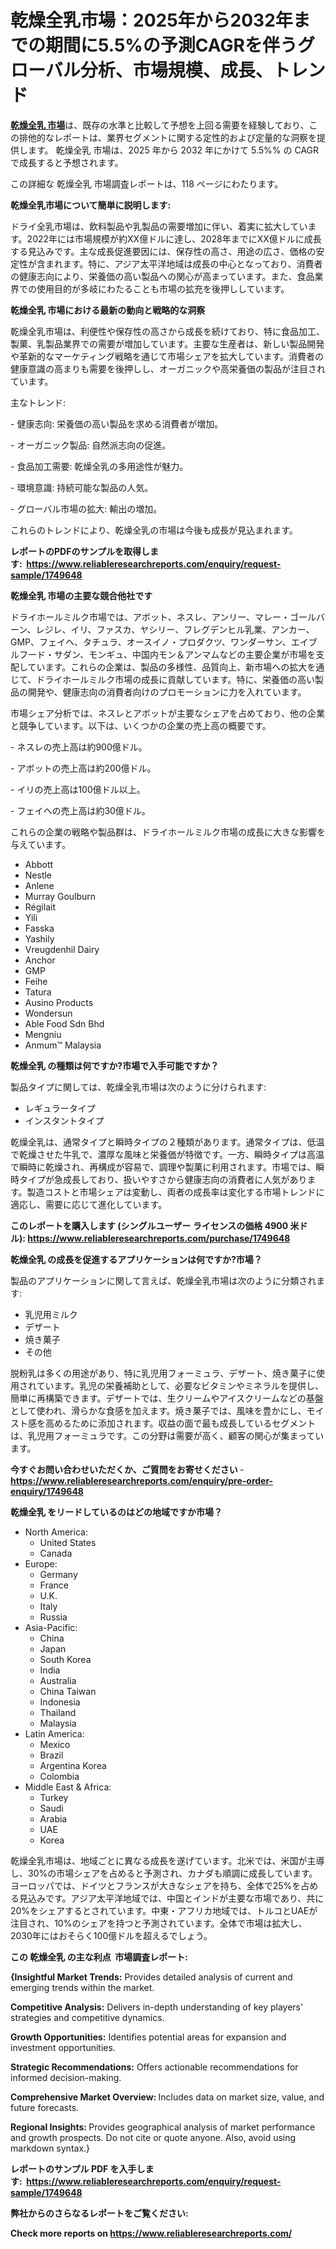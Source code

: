 <p><h1>乾燥全乳市場：2025年から2032年までの期間に5.5%の予測CAGRを伴うグローバル分析、市場規模、成長、トレンド</h1></p><p data-sourcepos="1:1-1:157"><strong><a href="https://www.reliableresearchreports.com/dried-whole-milk-r1749648?utm_campaign=107&utm_medium=36&utm_source=Github&utm_content=ia&utm_term=11032025&utm_id=dried-whole-milk">乾燥全乳 市場</a></strong>は、既存の水準と比較して予想を上回る需要を経験しており、この排他的なレポートは、業界セグメントに関する定性的および定量的な洞察を提供します。 乾燥全乳 市場は、2025 年から 2032 年にかけて 5.5%% の CAGR で成長すると予想されます。</p>
<p data-sourcepos="3:1-3:50">この詳細な 乾燥全乳 市場調査レポートは、118 ページにわたります。</p>
<p><strong>乾燥全乳市場について簡単に説明します:</strong></p>
<p><p>ドライ全乳市場は、飲料製品や乳製品の需要増加に伴い、着実に拡大しています。2022年には市場規模が約XX億ドルに達し、2028年までにXX億ドルに成長する見込みです。主な成長促進要因には、保存性の高さ、用途の広さ、価格の安定性が含まれます。特に、アジア太平洋地域は成長の中心となっており、消費者の健康志向により、栄養価の高い製品への関心が高まっています。また、食品業界での使用目的が多岐にわたることも市場の拡充を後押ししています。</p></p>
<p><strong>乾燥全乳 市場における最新の動向と戦略的な洞察</strong></p>
<p><p>乾燥全乳市場は、利便性や保存性の高さから成長を続けており、特に食品加工、製菓、乳製品業界での需要が増加しています。主要な生産者は、新しい製品開発や革新的なマーケティング戦略を通じて市場シェアを拡大しています。消費者の健康意識の高まりも需要を後押しし、オーガニックや高栄養価の製品が注目されています。 </p><p>主なトレンド:</p><p>- 健康志向: 栄養価の高い製品を求める消費者が増加。</p><p>- オーガニック製品: 自然派志向の促進。</p><p>- 食品加工需要: 乾燥全乳の多用途性が魅力。</p><p>- 環境意識: 持続可能な製品の人気。</p><p>- グローバル市場の拡大: 輸出の増加。 </p><p>これらのトレンドにより、乾燥全乳の市場は今後も成長が見込まれます。</p></p>
<p><strong>レポートのPDFのサンプルを取得します</strong><strong>:&nbsp;&nbsp;<a href="https://www.reliableresearchreports.com/enquiry/request-sample/1749648?utm_campaign=107&utm_medium=36&utm_source=Github&utm_content=ia&utm_term=11032025&utm_id=dried-whole-milk">https://www.reliableresearchreports.com/enquiry/request-sample/1749648</a></strong></p>
<p><strong>乾燥全乳 市場の主要な競合他社です</strong></p>
<p><p>ドライホールミルク市場では、アボット、ネスレ、アンリー、マレー・ゴールバーン、レジレ、イリ、ファスカ、ヤシリー、フレグデンヒル乳業、アンカー、GMP、フェイヘ、タチュラ、オースイノ・プロダクツ、ワンダーサン、エイブルフード・サダン、モンギュ、中国内モン＆アンマムなどの主要企業が市場を支配しています。これらの企業は、製品の多様性、品質向上、新市場への拡大を通じて、ドライホールミルク市場の成長に貢献しています。特に、栄養価の高い製品の開発や、健康志向の消費者向けのプロモーションに力を入れています。</p><p>市場シェア分析では、ネスレとアボットが主要なシェアを占めており、他の企業と競争しています。以下は、いくつかの企業の売上高の概要です。</p><p>- ネスレの売上高は約900億ドル。</p><p>- アボットの売上高は約200億ドル。</p><p>- イリの売上高は100億ドル以上。</p><p>- フェイヘの売上高は約30億ドル。 </p><p>これらの企業の戦略や製品群は、ドライホールミルク市場の成長に大きな影響を与えています。</p></p>
<p><ul><li>Abbott</li><li>Nestle</li><li>Anlene</li><li>Murray Goulburn</li><li>Régilait</li><li>Yili</li><li>Fasska</li><li>Yashily</li><li>Vreugdenhil Dairy</li><li>Anchor</li><li>GMP</li><li>Feihe</li><li>Tatura</li><li>Ausino Products</li><li>Wondersun</li><li>Able Food Sdn Bhd</li><li>Mengniu</li><li>Anmum™ Malaysia</li></ul></p>
<p><strong>乾燥全乳 の種類は何ですか?市場で入手可能ですか？</strong></p>
<p>製品タイプに関しては、乾燥全乳市場は次のように分けられます:</p>
<p><ul><li>レギュラータイプ</li><li>インスタントタイプ</li></ul></p>
<p><p>乾燥全乳は、通常タイプと瞬時タイプの２種類があります。通常タイプは、低温で乾燥させた牛乳で、濃厚な風味と栄養価が特徴です。一方、瞬時タイプは高温で瞬時に乾燥され、再構成が容易で、調理や製菓に利用されます。市場では、瞬時タイプが急成長しており、扱いやすさから健康志向の消費者に人気があります。製造コストと市場シェアは変動し、両者の成長率は変化する市場トレンドに適応し、需要に応じて進化しています。</p></p>
<p><strong>このレポートを購入します (シングルユーザー ライセンスの価格 4900 米ドル):&nbsp;<a href="https://www.reliableresearchreports.com/purchase/1749648?utm_campaign=107&utm_medium=36&utm_source=Github&utm_content=ia&utm_term=11032025&utm_id=dried-whole-milk">https://www.reliableresearchreports.com/purchase/1749648</a></strong></p>
<p><strong>乾燥全乳 の成長を促進するアプリケーションは何ですか?市場？</strong></p>
<p>製品のアプリケーションに関して言えば、乾燥全乳市場は次のように分類されます:</p>
<p><ul><li>乳児用ミルク</li><li>デザート</li><li>焼き菓子</li><li>その他</li></ul></p>
<p><p>脱粉乳は多くの用途があり、特に乳児用フォーミュラ、デザート、焼き菓子に使用されています。乳児の栄養補助として、必要なビタミンやミネラルを提供し、簡単に再構築できます。デザートでは、生クリームやアイスクリームなどの基盤として使われ、滑らかな食感を加えます。焼き菓子では、風味を豊かにし、モイスト感を高めるために添加されます。収益の面で最も成長しているセグメントは、乳児用フォーミュラです。この分野は需要が高く、顧客の関心が集まっています。</p></p>
<p><strong>今すぐお問い合わせいただくか、ご質問をお寄せください</strong><strong>&nbsp;</strong>-<strong><a href="https://www.reliableresearchreports.com/enquiry/pre-order-enquiry/1749648?utm_campaign=107&utm_medium=36&utm_source=Github&utm_content=ia&utm_term=11032025&utm_id=dried-whole-milk">https://www.reliableresearchreports.com/enquiry/pre-order-enquiry/1749648</a></strong></p>
<p><strong>乾燥全乳 をリードしているのはどの地域ですか市場？</strong></p>
<p><ul>
    <li>
        North America:
        <ul>
            <li>United States</li>
            <li>Canada</li>
        </ul>
    </li>
    <li>
        Europe:
        <ul>
            <li>Germany</li>
            <li>France</li>
            <li>U.K.</li>
            <li>Italy</li>
            <li>Russia</li>
        </ul>
    </li>
    <li>
        Asia-Pacific:
        <ul>
            <li>China</li>
            <li>Japan</li>
            <li>South Korea</li>
            <li>India</li>
            <li>Australia</li>
            <li>China Taiwan</li>
            <li>Indonesia</li>
            <li>Thailand</li>
            <li>Malaysia</li>
        </ul>
    </li>
    <li>
        Latin America:
        <ul>
            <li>Mexico</li>
            <li>Brazil</li>
            <li>Argentina Korea</li>
            <li>Colombia</li>
        </ul>
    </li>
    <li>
        Middle East & Africa:
        <ul>
            <li>Turkey</li>
            <li>Saudi</li>
            <li>Arabia</li>
            <li>UAE</li>
            <li>Korea</li>
        </ul>
    </li>
    </ul></p>
<p><p>乾燥全乳市場は、地域ごとに異なる成長を遂げています。北米では、米国が主導し、30%の市場シェアを占めると予測され、カナダも順調に成長しています。ヨーロッパでは、ドイツとフランスが大きなシェアを持ち、全体で25%を占める見込みです。アジア太平洋地域では、中国とインドが主要な市場であり、共に20%をシェアするとされています。中東・アフリカ地域では、トルコとUAEが注目され、10%のシェアを持つと予測されています。全体で市場は拡大し、2030年にはおそらく100億ドルを超えるでしょう。</p></p>
<p><strong>この 乾燥全乳 の主な利点&nbsp; 市場調査レポート:</strong></p>
<p><strong>{Insightful Market Trends:</strong> Provides detailed analysis of current and emerging trends within the market.</p>
<p><strong>Competitive Analysis:</strong> Delivers in-depth understanding of key players' strategies and competitive dynamics.</p>
<p><strong>Growth Opportunities:</strong> Identifies potential areas for expansion and investment opportunities.</p>
<p><strong>Strategic Recommendations:</strong> Offers actionable recommendations for informed decision-making.</p>
<p><strong>Comprehensive Market Overview: </strong>Includes data on market size, value, and future forecasts.</p>
<p><strong>Regional Insights: </strong>Provides geographical analysis of market performance and growth prospects. Do not cite or quote anyone. Also, avoid using markdown syntax.}</p>
<p><strong>レポートのサンプル PDF を入手します:&nbsp;</strong><strong>&nbsp;<a href="https://www.reliableresearchreports.com/enquiry/request-sample/1749648?utm_campaign=107&utm_medium=36&utm_source=Github&utm_content=ia&utm_term=11032025&utm_id=dried-whole-milk">https://www.reliableresearchreports.com/enquiry/request-sample/1749648</a></strong></p>
<p></p>
<p></p>
<p></p>
<p></p>
<p><strong>弊社からのさらなるレポートをご覧ください:</strong></p>
<p><strong>Check more reports on <a href="https://www.reliableresearchreports.com/?utm_campaign=107&utm_medium=36&utm_source=Github&utm_content=ia&utm_term=11032025&utm_id=dried-whole-milk">https://www.reliableresearchreports.com/</a></strong></p>